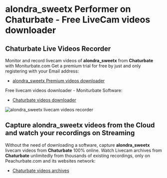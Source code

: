 # alondra_sweetx Performer on Chaturbate - Free LiveCam videos downloader

## Chaturbate Live Videos Recorder

Monitor and record livecam videos of **alondra_sweetx** from **Chaturbate** with Moniturbate.com
Get a premium trial for free by just and only registering with your Email address:
* [alondra_sweetx Premium videos downloader](https://moniturbate.com/request-demo-licence-key.html)

Free livecam videos downloader - Moniturbate Software:
* [Chaturbate videos downloader](https://moniturbate.com/moniturbate-download-software.html)

![alondra_sweetx livecam videos recorder](https://peachurnet.com/templates/moniturbate-software.png)


## Capture alondra_sweetx videos from the Cloud and watch your recordings on Streaming

Without the need of downloading a software, capture **alondra_sweetx** livecam videos from **Chaturbate** 100% online.
Watch Livecam archives from **Chaturbate** unlimitedly from thousands of existing recordings, only on Peachurbate.com and its websites network:
* [Chaturbate videos archives](https://peachurnet.com/)